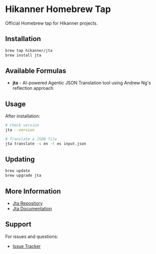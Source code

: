 # Hikanner Homebrew Tap

Official Homebrew tap for Hikanner projects.

## Installation

```bash
brew tap hikanner/jta
brew install jta
```

## Available Formulas

- **jta** - AI-powered Agentic JSON Translation tool using Andrew Ng's reflection approach

## Usage

After installation:

```bash
# Check version
jta --version

# Translate a JSON file
jta translate -s en -t es input.json
```

## Updating

```bash
brew update
brew upgrade jta
```

## More Information

- [Jta Repository](https://github.com/hikanner/jta)
- [Jta Documentation](https://github.com/hikanner/jta#readme)

## Support

For issues and questions:
- [Issue Tracker](https://github.com/hikanner/jta/issues)
